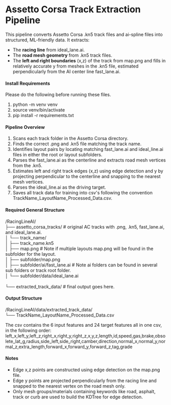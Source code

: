 # Assetto Corsa Track Extraction Pipeline
This pipeline converts Assetto Corsa .kn5 track files and ai-spline files into structured, ML-friendly data. It extracts:<br/>
- The **racing line** from ideal_lane.ai.<br/>
- The **road mesh geometry** from .kn5 track files.<br/>
- The **left and right boundaries** (x,z) of the track from map.png and fills in relatively accurate y from meshes in the .kn5 file, estimated perpendicularly from the AI center line fast_lane.ai.<br/>

#### Install Requirements
Please do the following before running these files.<br/> 
1. python -m venv venv<br/> 
2. source venv/bin/activate<br/> 
3. pip install -r requirements.txt<br/> 

#### Pipeline Overview
1. Scans each track folder in the Assetto Corsa directory.<br/> 
2. Finds the correct .png and .kn5 file matching the track name.<br/> 
3. Identifies layout pairs by locating matching fast_lane.ai and ideal_line.ai files in either the root or layout subfolders.<br/> 
4. Parses the fast_lane.ai as the centerline and extracts road mesh vertices from the .kn5.<br/> 
5. Estimates left and right track edges (x,z) using edge detection and y by projecting perpendicular to the centerline and snapping to the nearest mesh vertices.<br/> 
6. Parses the ideal_line.ai as the driving target.<br/> 
7. Saves all track data for training into csv's following the convention TrackName_LayoutName_Processed_Data.csv.<br/> 

#### Required General Structure
/RacingLineAI/<br/> 
├── assetto_corsa_tracks/                 # original AC tracks with .png, .kn5, fast_lane.ai, and ideal_lane.ai.<br/> 
│   └── track_name/<br/> 
│       ├── track_name.kn5<br/> 
│       ├── map.png                       # Note if multiple layouts map.png will be found in the subfolder for the layout.<br/>
│       ├── subfolder/map.png<br/> 
│       ├── subfolder/ai/fast_lane.ai     # Note ai folders can be found in several sub folders or track root folder.<br/>
│       └── subfolder/data/ideal_lane.ai<br/>    
└── extracted_track_data/                 # final output goes here.<br/>

#### Output Structure
/RacingLineAI/data/extracted_track_data/<br/>
└── TrackName_LayoutName_Processed_Data.csv<br/>

The csv contains the 6 input features and 24 target features all in one csv, in the following order:<br/>
left_x,left_y,left_z,right_x,right_y,right_z,x,y,z,length,id,speed,gas,brake,obsolete_lat_g,radius,side_left,side_right,camber,direction,normal_x,normal_y,normal_z,extra_length,forward_x,forward_y,forward_z,tag,grade<br/>

#### Notes
- Edge x,z points are constructed using edge detection on the map.png file.<br/>
- Edge y points are projected perpendicularly from the racing line and snapped to the nearest vertex on the road mesh only.<br/>
- Only mesh groups/materials containing keywords like road, asphalt, track or curb are used to build the KDTree for edge detection.<br/>
